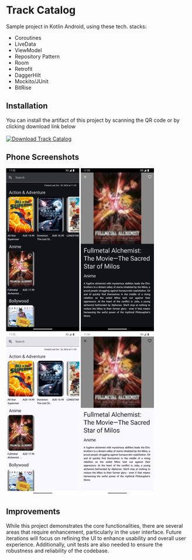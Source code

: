 # Track Catalog
Sample project in Kotlin Android, using these tech. stacks:
- Coroutines
- LiveData
- ViewModel
- Repository Pattern
- Room
- Retrofit
- DaggerHilt
- Mockito/JUnit
- BitRise

## Installation
You can install the artifact of this project by scanning the QR code or by clicking download link below
<br /><br />
[![Download Track Catalog](https://img.shields.io/badge/Download-Track%20Catalog-green.svg)](https://app.bitrise.io/app/b28fffa9-8818-41ca-99a8-4c39cb5aea7d/installable-artifacts/cdb99dba53b961cb/public-install-page/8ccce40e72c8a3d0cb1b3d0c1a026874)

## Phone Screenshots
<div>
  <img src="https://github.com/jlgsavellano/TrackCatalog/blob/main/screenshots/SAMPLE_0.png" width="200" />
  <img src="https://github.com/jlgsavellano/TrackCatalog/blob/main/screenshots/SAMPLE_1.png" width="200" />
</div>
<div>
  <img src="https://github.com/jlgsavellano/TrackCatalog/blob/main/screenshots/SAMPLE_2.png" width="200" />
  <img src="https://github.com/jlgsavellano/TrackCatalog/blob/main/screenshots/SAMPLE_3.png" width="200" />
</div>

## Improvements
While this project demonstrates the core functionalities, there are several areas that require enhancement, particularly in the user interface. Future iterations will focus on refining the UI to enhance usability and overall user experience. Additionally, unit tests are also needed to ensure the robustness and reliability of the codebase.
